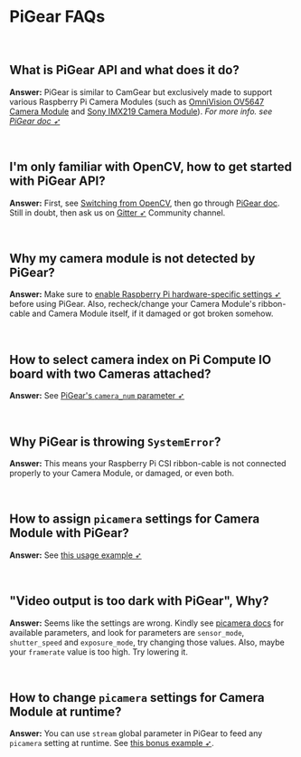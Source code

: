 <!--
===============================================
vidgear library source-code is deployed under the Apache 2.0 License:

Copyright (c) 2019 Abhishek Thakur(@abhiTronix) <abhi.una12@gmail.com>

Licensed under the Apache License, Version 2.0 (the "License");
you may not use this file except in compliance with the License.
You may obtain a copy of the License at

   http://www.apache.org/licenses/LICENSE-2.0

Unless required by applicable law or agreed to in writing, software
distributed under the License is distributed on an "AS IS" BASIS,
WITHOUT WARRANTIES OR CONDITIONS OF ANY KIND, either express or implied.
See the License for the specific language governing permissions and
limitations under the License.
===============================================
-->

# PiGear FAQs

&nbsp;

## What is PiGear API and what does it do?

**Answer:** PiGear is similar to CamGear but exclusively made to support various Raspberry Pi Camera Modules (such as [OmniVision OV5647 Camera Module](https://github.com/techyian/MMALSharp/wiki/OmniVision-OV5647-Camera-Module) and [Sony IMX219 Camera Module](https://github.com/techyian/MMALSharp/wiki/Sony-IMX219-Camera-Module)). _For more info. see [PiGear doc ➶](../../gears/pigear/overview/)_

&nbsp;

## I'm only familiar with OpenCV, how to get started with PiGear API?

**Answer:** First, see [Switching from OpenCV](../../switch_from_cv/#switching-videocapture-apis), then go through [PiGear doc](../../gears/pigear/overview/). Still in doubt, then ask us on [Gitter ➶](https://gitter.im/vidgear/community) Community channel.

&nbsp;

## Why my camera module is not detected by PiGear?

**Answer:** Make sure to [enable Raspberry Pi hardware-specific settings ➶](https://picamera.readthedocs.io/en/release-1.13/quickstart.html) before using PiGear. Also, recheck/change your Camera Module's ribbon-cable and Camera Module itself, if it damaged or got broken somehow.

&nbsp;

## How to select camera index on Pi Compute IO board with two Cameras attached?

**Answer:** See [PiGear's `camera_num` parameter ➶](../../gears/pigear/params/#camera_num)

&nbsp;

## Why PiGear is throwing `SystemError`?

**Answer:** This means your Raspberry Pi CSI ribbon-cable is not connected properly to your Camera Module, or damaged, or even both. 

&nbsp;

## How to assign `picamera` settings for Camera Module with PiGear?

**Answer:** See [this usage example ➶](../../gears/pigear/usage/#using-pigear-with-variable-camera-properties)

&nbsp;

## "Video output is too dark with PiGear", Why?

**Answer:** Seems like the settings are wrong. Kindly see [picamera docs](https://picamera.readthedocs.io/en/release-1.13/api_camera.html) for available parameters, and look for parameters are `sensor_mode`, `shutter_speed` and `exposure_mode`, try changing those values. Also, maybe your `framerate` value is too high. Try lowering it.

&nbsp;


## How to change `picamera` settings for Camera Module at runtime?

**Answer:** You can use `stream` global parameter in PiGear to feed any `picamera` setting at runtime. See [this bonus example ➶](../pigear_ex/#setting-variable-picamera-parameters-for-camera-module-at-runtime).

&nbsp;